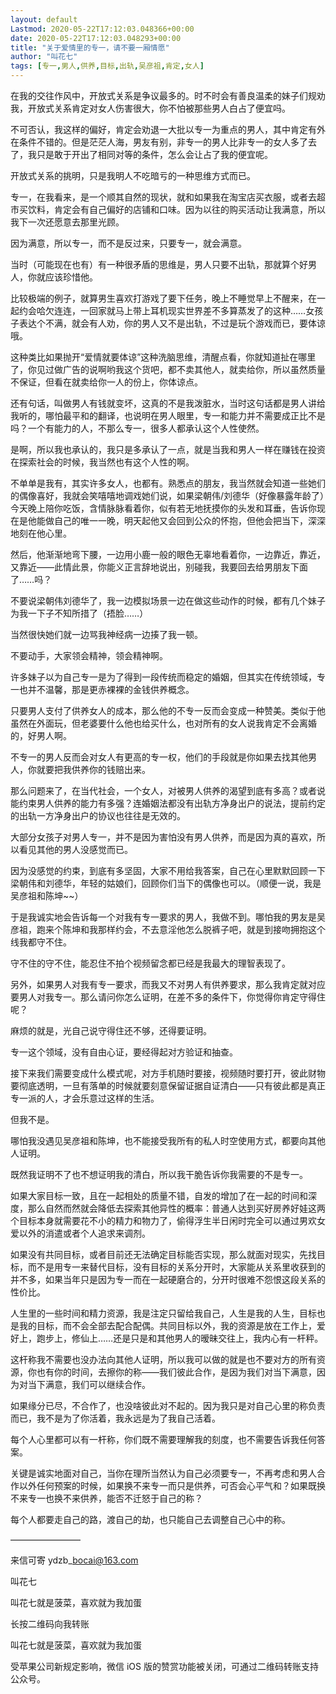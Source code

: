 ```yaml
---
layout: default
Lastmod: 2020-05-22T17:12:03.048366+00:00
date: 2020-05-22T17:12:03.048293+00:00
title: "关于爱情里的专一，请不要一厢情愿"
author: "叫花七"
tags: [专一,男人,供养,目标,出轨,吴彦祖,肯定,女人]
---
```


  

  

在我的交往作风中，开放式关系是争议最多的。时不时会有善良温柔的妹子们规劝我，开放式关系肯定对女人伤害很大，你不怕被那些男人白占了便宜吗。

  

不可否认，我这样的偏好，肯定会劝退一大批以专一为重点的男人，其中肯定有外在条件不错的。但是茫茫人海，男友有别，非专一的男人比非专一的女人多了去了，我只是敢于开出了相同对等的条件，怎么会让占了我的便宜呢。

  

开放式关系的挑明，只是我明人不吃暗亏的一种思维方式而已。  

  

专一，在我看来，是一个顺其自然的现状，就和如果我在淘宝店买衣服，或者去超市买饮料，肯定会有自己偏好的店铺和口味。因为以往的购买活动让我满意，所以我下一次还愿意去那里光顾。

  

因为满意，所以专一，而不是反过来，只要专一，就会满意。  

  

当时（可能现在也有）有一种很矛盾的思维是，男人只要不出轨，那就算个好男人，你就应该珍惜他。

  

比较极端的例子，就算男生喜欢打游戏了要下任务，晚上不睡觉早上不醒来，在一起约会哈欠连连，一回家就马上带上耳机现实世界差不多算蒸发了的这种……女孩子表达个不满，就会有人劝，你的男人又不是出轨，不过是玩个游戏而已，要体谅哦。  

  

这种类比如果抛开“爱情就要体谅”这种洗脑思维，清醒点看，你就知道扯在哪里了，你见过做广告的说啊哟我这个货吧，都不卖其他人，就卖给你，所以虽然质量不保证，但看在就卖给你一人的份上，你体谅点。  

  

还有句话，叫做男人有钱就变坏，这真的不是我泼脏水，当时这句话都是男人讲给我听的，哪怕最平和的翻译，也说明在男人眼里，专一和能力并不需要成正比不是吗？一个有能力的人，不那么专一，很多人都承认这个人性使然。  

  

是啊，所以我也承认的，我只是多承认了一点，就是当我和男人一样在赚钱在投资在探索社会的时候，我当然也有这个人性的啊。  

  

不单单是我有，其实许多女人，也都有。熟悉点的朋友，我当然就会知道一些她们的偶像喜好，我就会笑嘻嘻地调戏她们说，如果梁朝伟/刘德华（好像暴露年龄了）今天晚上陪你吃饭，含情脉脉看着你，似有若无地抚摸你的头发和耳垂，告诉你现在是他能做自己的唯一一晚，明天起他又会回到公众的怀抱，但他会把当下，深深地刻在他心里。

  

然后，他渐渐地弯下腰，一边用小鹿一般的眼色无辜地看着你，一边靠近，靠近，又靠近——此情此景，你能义正言辞地说出，别碰我，我要回去给男朋友下面了……吗？  

  

不要说梁朝伟刘德华了，我一边模拟场景一边在做这些动作的时候，都有几个妹子为我一下子不知所措了（捂脸……）  

  

当然很快她们就一边骂我神经病一边揍了我一顿。  

  

不要动手，大家领会精神，领会精神啊。  

  

许多妹子以为自己专一是为了得到一段传统而稳定的婚姻，但其实在传统领域，专一也并不温馨，那是更赤裸裸的金钱供养概念。  

  

只要男人支付了供养女人的成本，那么他的不专一反而会变成一种赞美。类似于他虽然在外面玩，但老婆要什么他也给买什么，也对所有的女人说我肯定不会离婚的，好男人啊。  

  

不专一的男人反而会对女人有更高的专一权，他们的手段就是你如果去找其他男人，你就要把我供养你的钱赔出来。  

  

那么问题来了，在当代社会，一个女人，对被男人供养的渴望到底有多高？或者说能约束男人供养的能力有多强？连婚姻法都没有出轨方净身出户的说法，提前约定的出轨一方净身出户的协议也往往是无效的。

  

大部分女孩子对男人专一，并不是因为害怕没有男人供养，而是因为真的喜欢，所以看见其他的男人没感觉而已。  

  

因为没感觉的约束，到底有多坚固，大家不用给我答案，自己在心里默默回顾一下梁朝伟和刘德华，年轻的姑娘们，回顾你们当下的偶像也可以。（顺便一说，我是吴彦祖和陈坤~~）  

  

于是我诚实地会告诉每一个对我有专一要求的男人，我做不到。哪怕我的男友是吴彦祖，跑来个陈坤和我那样约会，不去意淫他怎么脱裤子吧，就是到接吻拥抱这个线我都守不住。  

  

守不住的守不住，能忍住不拍个视频留念都已经是我最大的理智表现了。  

  

另外，如果男人对我有专一要求，而我又不对男人有供养要求，那么我肯定就对应要男人对我专一。那么请问你怎么证明，在差不多的条件下，你觉得你肯定守得住呢？

  

麻烦的就是，光自己说守得住还不够，还得要证明。  

  

专一这个领域，没有自由心证，要经得起对方验证和抽查。

  

接下来我们需要变成什么模式呢，对方手机随时要接，视频随时要打开，彼此财物要彻底透明，一旦有落单的时候就要刻意保留证据自证清白——只有彼此都是真正专一派的人，才会乐意过这样的生活。  

  

但我不是。

  

哪怕我没遇见吴彦祖和陈坤，也不能接受我所有的私人时空使用方式，都要向其他人证明。

  

既然我证明不了也不想证明我的清白，所以我干脆告诉你我需要的不是专一。

  

如果大家目标一致，且在一起相处的质量不错，自发的增加了在一起的时间和深度，那么自然而然就会降低去探索其他异性的概率：普通人达到买好房养好娃这两个目标本身就需要花不小的精力和物力了，偷得浮生半日闲时完全可以通过男欢女爱以外的消遣或者个人追求来调剂。  

  

如果没有共同目标，或者目前还无法确定目标能否实现，那么就面对现实，先找目标，而不是用专一来替代目标，没有目标的关系分开时，大家能从关系里收获到的并不多，如果当年只是因为专一而在一起硬磨合的，分开时很难不怨恨这段关系的性价比。

  

人生里的一些时间和精力资源，我是注定只留给我自己，人生是我的人生，目标也是我的目标，而不会全部去配合配偶。共同目标以外，我的资源是放在工作上，爱好上，跑步上，修仙上……还是只是和其他男人的暧昧交往上，我内心有一杆秤。  

  

这杆称我不需要也没办法向其他人证明，所以我可以做的就是也不要对方的所有资源，你也有你的时间，去擦你的称——我们彼此合作，是因为我们对当下满意，因为对当下满意，我们可以继续合作。  

  

如果缘分已尽，不合作了，也没啥彼此对不起的。因为我只是对自己心里的称负责而已，我不是为了你活着，我永远是为了我自己活着。

  

每个人心里都可以有一杆称，你们既不需要理解我的刻度，也不需要告诉我任何答案。

  

关键是诚实地面对自己，当你在理所当然认为自己必须要专一，不再考虑和男人合作以外任何预案的时候，如果换不来专一而只是供养，可否会心平气和？如果既换不来专一也换不来供养，能否不迁怒于自己的称？  

  

每个人都要走自己的路，渡自己的劫，也只能自己去调整自己心中的称。  

————————

来信可寄 ydzb\_bocai@163.com

叫花七

叫花七就是菠菜，喜欢就为我加蛋

长按二维码向我转账

叫花七就是菠菜，喜欢就为我加蛋

受苹果公司新规定影响，微信 iOS 版的赞赏功能被关闭，可通过二维码转账支持公众号。

